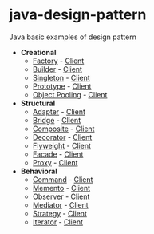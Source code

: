 # java-design-pattern
Java basic examples of design pattern

- **Creational**
  - [Factory](https://github.com/oktaykcr/java-design-pattern/tree/master/src/main/java/creational/factory) - [Client](https://github.com/oktaykcr/java-design-pattern/blob/master/src/test/java/creational/FactoryPatternTest.java)
  - [Builder](https://github.com/oktaykcr/java-design-pattern/tree/master/src/main/java/creational/builder) - [Client](https://github.com/oktaykcr/java-design-pattern/blob/master/src/test/java/creational/BuilderPatternTest.java)
  - [Singleton](https://github.com/oktaykcr/java-design-pattern/tree/master/src/main/java/creational/singleton) - [Client](https://github.com/oktaykcr/java-design-pattern/blob/master/src/test/java/creational/SingletonPatternTest.java)
  - [Prototype](https://github.com/oktaykcr/java-design-pattern/tree/master/src/main/java/creational/prototype) - [Client](https://github.com/oktaykcr/java-design-pattern/blob/master/src/test/java/creational/PrototypePatternTest.java)
  - [Object Pooling](https://github.com/oktaykcr/java-design-pattern/tree/master/src/main/java/creational/objectpool) - [Client](https://github.com/oktaykcr/java-design-pattern/blob/master/src/test/java/creational/ObjectPoolPatternTest.java)
- **Structural**
  - [Adapter](https://github.com/oktaykcr/java-design-pattern/tree/master/src/main/java/structural/adapter) - [Client](https://github.com/oktaykcr/java-design-pattern/blob/master/src/test/java/structural/AdapterPatternTest.java)
  - [Bridge](https://github.com/oktaykcr/java-design-pattern/tree/master/src/main/java/structural/bridge) - [Client](https://github.com/oktaykcr/java-design-pattern/blob/master/src/test/java/structural/BridgePatternTest.java)
  - [Composite](https://github.com/oktaykcr/java-design-pattern/tree/master/src/main/java/structural/composite) - [Client](https://github.com/oktaykcr/java-design-pattern/blob/master/src/test/java/structural/CompositePatternTest.java)
  - [Decorator](https://github.com/oktaykcr/java-design-pattern/tree/master/src/main/java/structural/decorator) - [Client](https://github.com/oktaykcr/java-design-pattern/blob/master/src/test/java/structural/DecoratorPatternTest.java)
  - [Flyweight](https://github.com/oktaykcr/java-design-pattern/tree/master/src/main/java/structural/flyweight) - [Client](https://github.com/oktaykcr/java-design-pattern/blob/master/src/test/java/structural/FlyweightPatternTest.java)
  - [Facade](https://github.com/oktaykcr/java-design-pattern/tree/master/src/main/java/structural/facade) - [Client](https://github.com/oktaykcr/java-design-pattern/blob/master/src/test/java/structural/FacadePatternTest.java)
  - [Proxy](https://github.com/oktaykcr/java-design-pattern/tree/master/src/main/java/structural/proxy) - [Client](https://github.com/oktaykcr/java-design-pattern/blob/master/src/test/java/structural/ProxyPatternTest.java)
- **Behavioral**
  - [Command](https://github.com/oktaykcr/java-design-pattern/tree/master/src/main/java/behavioral/command) - [Client](https://github.com/oktaykcr/java-design-pattern/blob/master/src/test/java/behavioral/CommandPatternTest.java)
  - [Memento](https://github.com/oktaykcr/java-design-pattern/tree/master/src/main/java/behavioral/memento) - [Client](https://github.com/oktaykcr/java-design-pattern/blob/master/src/test/java/behavioral/MementoPatternTest.java)
  - [Observer](https://github.com/oktaykcr/java-design-pattern/tree/master/src/main/java/behavioral/observer) - [Client](https://github.com/oktaykcr/java-design-pattern/blob/master/src/test/java/behavioral/ObserverPatternTest.java)
  - [Mediator](https://github.com/oktaykcr/java-design-pattern/tree/master/src/main/java/behavioral/mediator) - [Client](https://github.com/oktaykcr/java-design-pattern/blob/master/src/test/java/behavioral/MediatorPatternTest.java)
  - [Strategy](https://github.com/oktaykcr/java-design-pattern/tree/master/src/main/java/behavioral/strategy) - [Client](https://github.com/oktaykcr/java-design-pattern/blob/master/src/test/java/behavioral/StrategyPatternTest.java)
  - [Iterator](https://github.com/oktaykcr/java-design-pattern/tree/master/src/main/java/behavioral/iterator) - [Client](https://github.com/oktaykcr/java-design-pattern/blob/master/src/test/java/behavioral/IteratorPatternTest.java)
